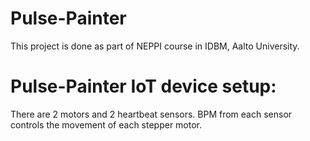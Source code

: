 # Pulse-Painter
This project is done as part of NEPPI course in IDBM, Aalto University.

# Pulse-Painter IoT device setup:
There are 2 motors and 2 heartbeat sensors. BPM from each sensor controls the movement of each stepper motor. 
